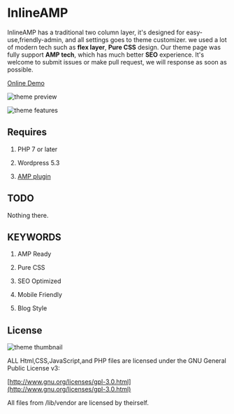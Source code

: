 
# InlineAMP

InlineAMP has a traditional two column layer, it's designed for easy-use,friendly-admin, and all settings goes to theme customizer.
we used a lot of modern tech such as **flex layer**, **Pure CSS** design. Our theme page was fully support **AMP tech**, which has much better **SEO** experience.
It's welcome to submit issues or make pull request, we will response as soon as possible.

[Online Demo](https://hhacker.com)

![theme preview](https://github.com/justid/InlineAMP/raw/master/docs/preview.png)

![theme features](https://github.com/justid/InlineAMP/raw/master/docs/features.png)

## Requires

1. PHP 7 or later

2. Wordpress 5.3

3. [AMP plugin](https://wordpress.org/plugins/amp/)

## TODO

Nothing there.

## KEYWORDS

1. AMP Ready

2. Pure CSS

3. SEO Optimized

4. Mobile Friendly

5. Blog Style

## License

![theme thumbnail](https://github.com/justid/InlineAMP/raw/master/docs/thumbnail.png)

ALL Html,CSS,JavaScript,and PHP files are licensed under the GNU General Public License v3:

[http://www.gnu.org/licenses/gpl-3.0.html](http://www.gnu.org/licenses/gpl-3.0.html)

All files from /lib/vendor are licensed by theirself.
